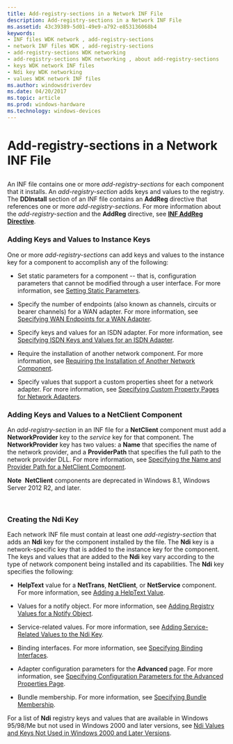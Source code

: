 ```yaml
---
title: Add-registry-sections in a Network INF File
description: Add-registry-sections in a Network INF File
ms.assetid: 43c39389-5d01-49e9-a792-e853136068b4
keywords:
- INF files WDK network , add-registry-sections
- network INF files WDK , add-registry-sections
- add-registry-sections WDK networking
- add-registry-sections WDK networking , about add-registry-sections
- keys WDK network INF files
- Ndi key WDK networking
- values WDK network INF files
ms.author: windowsdriverdev
ms.date: 04/20/2017
ms.topic: article
ms.prod: windows-hardware
ms.technology: windows-devices
---
```


# Add-registry-sections in a Network INF File


## <a href="" id="ddk-add-registry-sections-ng"></a>


An INF file contains one or more *add-registry-sections* for each component that it installs. An *add-registry-section* adds keys and values to the registry. The **DDInstall** section of an INF file contains an **AddReg** directive that references one or more *add-registry-sections*. For more information about the *add-registry-section* and the **AddReg** directive, see [**INF AddReg Directive**](https://msdn.microsoft.com/library/windows/hardware/ff546320).

### Adding Keys and Values to Instance Keys

One or more *add-registry-sections* can add keys and values to the instance key for a component to accomplish any of the following:

-   Set static parameters for a component -- that is, configuration parameters that cannot be modified through a user interface. For more information, see [Setting Static Parameters](setting-static-parameters.md).

-   Specify the number of endpoints (also known as channels, circuits or bearer channels) for a WAN adapter. For more information, see [Specifying WAN Endpoints for a WAN Adapter](specifying-wan-endpoints-for-a-wan-adapter.md).

-   Specify keys and values for an ISDN adapter. For more information, see [Specifying ISDN Keys and Values for an ISDN Adapter](specifying-isdn-keys-and-values-for-an-isdn-adapter.md).

-   Require the installation of another network component. For more information, see [Requiring the Installation of Another Network Component](requiring-the-installation-of-another-network-component.md).

-   Specify values that support a custom properties sheet for a network adapter. For more information, see [Specifying Custom Property Pages for Network Adapters](specifying-custom-property-pages-for-network-adapters.md).

### Adding Keys and Values to a NetClient Component

An *add-registry-section* in an INF file for a **NetClient** component must add a **NetworkProvider** key to the *service* key for that component. The **NetworkProvider** key has two values: a **Name** that specifies the name of the network provider, and a **ProviderPath** that specifies the full path to the network provider DLL. For more information, see [Specifying the Name and Provider Path for a NetClient Component](specifying-the-name-and-provider-path-for-a-netclient-component.md).

**Note**  **NetClient** components are deprecated in Windows 8.1, Windows Server 2012 R2, and later.

 

### <a href="" id="ddk-creating-the-ndi-key-ng"></a>Creating the Ndi Key

Each network INF file must contain at least one *add-registry-section* that adds an **Ndi** key for the component installed by the file. The **Ndi** key is a network-specific key that is added to the instance key for the component. The keys and values that are added to the **Ndi** key vary according to the type of network component being installed and its capabilities. The **Ndi** key specifies the following:

-   **HelpText** value for a **NetTrans**, **NetClient**, or **NetService** component. For more information, see [Adding a HelpText Value](adding-a-helptext-value.md).

-   Values for a notify object. For more information, see [Adding Registry Values for a Notify Object](adding-registry-values-for-a-notify-object.md).

-   Service-related values. For more information, see [Adding Service-Related Values to the Ndi Key](adding-service-related-values-to-the-ndi-key.md).

-   Binding interfaces. For more information, see [Specifying Binding Interfaces](specifying-binding-interfaces.md).

-   Adapter configuration parameters for the **Advanced** page. For more information, see [Specifying Configuration Parameters for the Advanced Properties Page](specifying-configuration-parameters-for-the-advanced-properties-page.md).

-   Bundle membership. For more information, see [Specifying Bundle Membership](specifying-bundle-membership.md).

For a list of **Ndi** registry keys and values that are available in Windows 95/98/Me but not used in Windows 2000 and later versions, see [Ndi Values and Keys Not Used in Windows 2000 and Later Versions](ndi-values-and-keys-not-used-in-windows-2000-and-later-versions.md).

 

 





